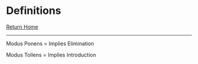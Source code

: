 # Definitions

[Return Home](../index.md)

---
Modus Ponens = Implies Elimination

Modus Tollens = Implies Introduction
